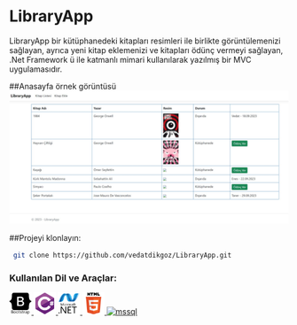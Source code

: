 # LibraryApp

LibraryApp bir kütüphanedeki kitapları resimleri ile birlikte görüntülemenizi sağlayan, ayrıca yeni kitap eklemenizi ve kitapları ödünç vermeyi sağlayan, .Net Framework ü ile katmanlı mimari kullanılarak yazılmış bir MVC uygulamasıdır.

##Anasayfa örnek görüntüsü
![Anasayfa](https://github.com/vedatdikgoz/LibraryApp/blob/master/LibraryApp.WebUI/wwwroot/img/anasayfa.jpg)

##Projeyi klonlayın:

 ```sh
  git clone https://github.com/vedatdikgoz/LibraryApp.git
 ``` 

<h3 align="left">Kullanılan Dil ve Araçlar:</h3>
<p align="left"> <a href="https://getbootstrap.com" target="_blank" rel="noreferrer"> <img src="https://raw.githubusercontent.com/devicons/devicon/master/icons/bootstrap/bootstrap-plain-wordmark.svg" alt="bootstrap" width="40" height="40"/> </a> <a href="https://www.w3schools.com/cs/" target="_blank" rel="noreferrer"> <img src="https://raw.githubusercontent.com/devicons/devicon/master/icons/csharp/csharp-original.svg" alt="csharp" width="40" height="40"/> </a> <a href="https://dotnet.microsoft.com/" target="_blank" rel="noreferrer"> <img src="https://raw.githubusercontent.com/devicons/devicon/master/icons/dot-net/dot-net-original-wordmark.svg" alt="dotnet" width="40" height="40"/> </a> <a href="https://www.w3.org/html/" target="_blank" rel="noreferrer"> <img src="https://raw.githubusercontent.com/devicons/devicon/master/icons/html5/html5-original-wordmark.svg" alt="html5" width="40" height="40"/> </a> <a href="https://www.microsoft.com/en-us/sql-server" target="_blank" rel="noreferrer"> <img src="https://www.svgrepo.com/show/303229/microsoft-sql-server-logo.svg" alt="mssql" width="40" height="40"/> </a> </p>